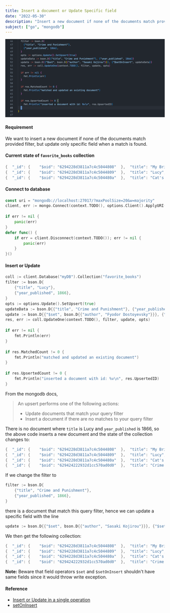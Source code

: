 ```yaml
---
title: Insert a document or Update Specific field
date: "2022-05-30"
description: "Insert a new document if none of the documents match provided filter, but update only specific field when a match is found"
subject: ["go", "mongodb"]
---
```


![Code Snippet!](./upsert.png)

#### Requirement

We want to insert a new document if none of the documents match provided filter, but update only specific field when a match is found.

#### Current state of `favorite_books` collection

```go
{  "_id": {    "$oid": "6294228d3811a7c4c5044808"  },  "title": "My Brilliant Friend",  "author": "Elena Ferrante",  "year_published": 2012}
{  "_id": {    "$oid": "6294228d3811a7c4c5044809"  },  "title": "Lucy",  "author": "Jamaica Kincaid",  "year_published": 2002}
{  "_id": {    "$oid": "6294228d3811a7c4c504480a"  },  "title": "Cat's Cradle",  "author": "Kurt Vonnegut Jr.",  "year_published": 1998}
```

#### Connect to database

```go
const uri = "mongodb://localhost:27017/?maxPoolSize=20&w=majority"
client, err := mongo.Connect(context.TODO(), options.Client().ApplyURI(uri))

if err != nil {
	panic(err)
}
defer func() {
	if err = client.Disconnect(context.TODO()); err != nil {
		panic(err)
	}
}()
```

#### Insert or Update

```go
coll := client.Database("myDB").Collection("favorite_books")
filter := bson.D{
	{"title", "Lucy"},
	{"year_published", 1866},
}
opts := options.Update().SetUpsert(true)
updateData := bson.D{{"title", "Crime and Punishment"}, {"year_published", 1866}}
update := bson.D{{"$set", bson.D{{"author", "Fyodor Dostoyevsky"}}}, {"$setOnInsert", updateData}}
res, err := coll.UpdateOne(context.TODO(), filter, update, opts)

if err != nil {
	fmt.Println(err)
}

if res.MatchedCount != 0 {
	fmt.Println("matched and updated an existing document")
}

if res.UpsertedCount != 0 {
	fmt.Println("inserted a document with id: %v\n", res.UpsertedID)
}
```

From the mongodb docs,

> An upsert performs one of the following actions:
>
> - Update documents that match your query filter
> - Insert a document if there are no matches to your query filter

There is no document where `title` is Lucy and `year_published` is 1866, so the above code inserts a new document and the state of the collection changes to:

```go
{  "_id": {    "$oid": "6294228d3811a7c4c5044808"  },  "title": "My Brilliant Friend",  "author": "Elena Ferrante",  "year_published": 2012}
{  "_id": {    "$oid": "6294228d3811a7c4c5044809"  },  "title": "Lucy",  "author": "Jamaica Kincaid",  "year_published": 2002}
{  "_id": {    "$oid": "6294228d3811a7c4c504480a"  },  "title": "Cat's Cradle",  "author": "Kurt Vonnegut Jr.",  "year_published": 1998}
{  "_id": {    "$oid": "629424222932d1cc570ad0d0"  },  "title": "Crime and Punishment",  "year_published": 1866,  "author": "Fyodor Dostoyevsky"}
```

If we change the filter to

```go
filter := bson.D{
	{"title", "Crime and Punishment"},
	{"year_published", 1866},
}
```

there is a document that match this query filter, hence we can update a specific field with the line

```go
update := bson.D{{"$set", bson.D{{"author", "Sasaki Kojirou"}}}, {"$setOnInsert", updateData}}
```

We then get the following collection:

```go
{  "_id": {    "$oid": "6294228d3811a7c4c5044808"  },  "title": "My Brilliant Friend",  "author": "Elena Ferrante",  "year_published": 2012}
{  "_id": {    "$oid": "6294228d3811a7c4c5044809"  },  "title": "Lucy",  "author": "Jamaica Kincaid",  "year_published": 2002}
{  "_id": {    "$oid": "6294228d3811a7c4c504480a"  },  "title": "Cat's Cradle",  "author": "Kurt Vonnegut Jr.",  "year_published": 1998}
{  "_id": {    "$oid": "629424222932d1cc570ad0d0"  },  "title": "Crime and Punishment",  "year_published": 1866,  "author": "Sasaki Kojirou"}
```

**Note:** Beware that field operators `$set` and `$setOnInsert` shouldn't have same fields since it would throw write exception.

#### Reference

- [Insert or Update in a single operation](https://www.mongodb.com/docs/drivers/go/current/fundamentals/crud/write-operations/upsert/)
- [setOnInsert](https://www.mongodb.com/docs/manual/reference/operator/update/setOnInsert/)
